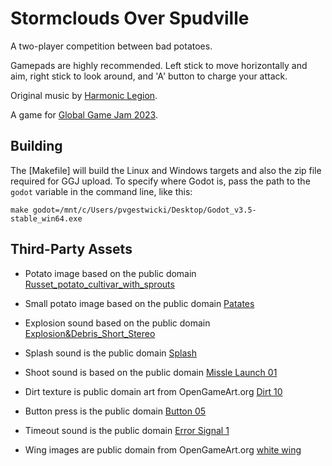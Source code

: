# Stormclouds Over Spudville

A two-player competition between bad potatoes. 

Gamepads are highly recommended. Left stick to move horizontally and aim, right stick to look around, and 'A' button
to charge your attack.

Original music by [Harmonic Legion](https://soundcloud.com/harmoniclegion).

A game for [Global Game Jam 2023](https://globalgamejam.org/2023/games/potato-1).

## Building

The [Makefile] will build the Linux and Windows targets and also the zip file required for GGJ upload.
To specify where Godot is, pass the path to the `godot` variable in the command line,
like this:
```
make godot=/mnt/c/Users/pvgestwicki/Desktop/Godot_v3.5-stable_win64.exe
```

## Third-Party Assets
- Potato image based on the public domain [Russet_potato_cultivar_with_sprouts](https://en.wikipedia.org/wiki/File:Russet_potato_cultivar_with_sprouts.jpg)

- Small potato image based on the public domain [Patates](https://en.wikipedia.org/wiki/Potato#/media/File:Patates.jpg)

- Explosion sound based on the public domain [Explosion&Debris_Short_Stereo](https://freesound.org/people/Nox_Sound/sounds/560510/)

- Splash sound is the public domain [Splash](https://freesound.org/people/swordofkings128/sounds/398032/)

- Shoot sound is based on the public domain [Missle Launch 01](https://freesound.org/people/unfa/sounds/232184/)

- Dirt texture is public domain art from OpenGameArt.org [Dirt 10](https://opengameart.org/content/simple-seamless-tiles-of-dirt-and-sand-dirt-10-png)

- Button press is the public domain [Button 05](https://freesound.org/people/JarredGibb/sounds/219476/)

- Timeout sound is the public domain [Error Signal 1](https://freesound.org/people/Breviceps/sounds/445976/)

- Wing images are public domain from OpenGameArt.org [white wing](https://opengameart.org/content/white-wing-32x32)